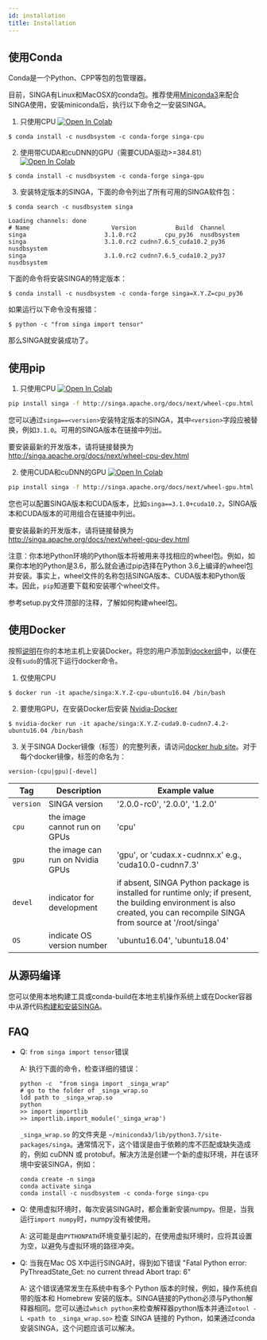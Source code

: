 ```yaml
---
id: installation
title: Installation
---
```


<!--- Licensed to the Apache Software Foundation (ASF) under one or more contributor license agreements.  See the NOTICE file distributed with this work for additional information regarding copyright ownership.  The ASF licenses this file to you under the Apache License, Version 2.0 (the "License"); you may not use this file except in compliance with the License.  You may obtain a copy of the License at http://www.apache.org/licenses/LICENSE-2.0 Unless required by applicable law or agreed to in writing, software distributed under the License is distributed on an "AS IS" BASIS, WITHOUT WARRANTIES OR CONDITIONS OF ANY KIND, either express or implied.  See the License for the specific language governing permissions and limitations under the License.  -->

## 使用Conda

Conda是一个Python、CPP等包的包管理器。

目前，SINGA有Linux和MacOSX的conda包。推荐使用[Miniconda3](https://conda.io/miniconda.html)来配合SINGA使用，安装miniconda后，执行以下命令之一安装SINGA。

1. 只使用CPU
   [![Open In Colab](https://colab.research.google.com/assets/colab-badge.svg)](https://colab.research.google.com/drive/1Ntkhi-Z6XTR8WYPXiLwujHd2dOm0772V?usp=sharing)

```shell
$ conda install -c nusdbsystem -c conda-forge singa-cpu
```

2. 使用带CUDA和cuDNN的GPU（需要CUDA驱动>=384.81）
   [![Open In Colab](https://colab.research.google.com/assets/colab-badge.svg)](https://colab.research.google.com/drive/1do_TLJe18IthLOnBOsHCEe-FFPGk1sPJ?usp=sharing)

```shell
$ conda install -c nusdbsystem -c conda-forge singa-gpu
```

3. 安装特定版本的SINGA，下面的命令列出了所有可用的SINGA软件包：

```shell
$ conda search -c nusdbsystem singa

Loading channels: done
# Name                       Version           Build  Channel
singa                      3.1.0.rc2        cpu_py36  nusdbsystem
singa                      3.1.0.rc2 cudnn7.6.5_cuda10.2_py36  nusdbsystem
singa                      3.1.0.rc2 cudnn7.6.5_cuda10.2_py37  nusdbsystem
```

<!--- > Please note that using the nightly built images is not recommended except for SINGA development and testing. Using stable releases is recommended. -->

下面的命令将安装SINGA的特定版本：

```shell
$ conda install -c nusdbsystem -c conda-forge singa=X.Y.Z=cpu_py36
```

如果运行以下命令没有报错：
```shell
$ python -c "from singa import tensor"
```

那么SINGA就安装成功了。

## 使用pip

1. 只使用CPU
   [![Open In Colab](https://colab.research.google.com/assets/colab-badge.svg)](https://colab.research.google.com/drive/17RA056Brwk0vBQTFaZ-l9EbqwADO0NA9?usp=sharing)

```bash
pip install singa -f http://singa.apache.org/docs/next/wheel-cpu.html --trusted-host singa.apache.org
```

您可以通过`singa==<version>`安装特定版本的SINGA，其中`<version>`字段应被替换，例如`3.1.0`。可用的SINGA版本在链接中列出。

要安装最新的开发版本，请将链接替换为
http://singa.apache.org/docs/next/wheel-cpu-dev.html

2. 使用CUDA和cuDNN的GPU
   [![Open In Colab](https://colab.research.google.com/assets/colab-badge.svg)](https://colab.research.google.com/drive/1W30IPCqj5fG8ADAQsFqclaCLyIclVcJL?usp=sharing)

```bash
pip install singa -f http://singa.apache.org/docs/next/wheel-gpu.html --trusted-host singa.apache.org
```

您也可以配置SINGA版本和CUDA版本，比如`singa==3.1.0+cuda10.2`，SINGA版本和CUDA版本的可用组合在链接中列出。

要安装最新的开发版本，请将链接替换为
http://singa.apache.org/docs/next/wheel-gpu-dev.html

注意：你本地Python环境的Python版本将被用来寻找相应的wheel包。例如，如果你本地的Python是3.6，那么就会通过pip选择在Python 3.6上编译的wheel包并安装。事实上，wheel文件的名称包括SINGA版本、CUDA版本和Python版本。因此，`pip`知道要下载和安装哪个wheel文件。

参考setup.py文件顶部的注释，了解如何构建wheel包。

## 使用Docker

按照[说明](https://docs.docker.com/install/)在你的本地主机上安装Docker。将您的用户添加到[docker组](https://docs.docker.com/install/linux/linux-postinstall/)中，以便在没有`sudo`的情况下运行docker命令。

1. 仅使用CPU

```shell
$ docker run -it apache/singa:X.Y.Z-cpu-ubuntu16.04 /bin/bash
```

2. 要使用GPU，在安装Docker后安装
   [Nvidia-Docker](https://github.com/NVIDIA/nvidia-docker) 

```shell
$ nvidia-docker run -it apache/singa:X.Y.Z-cuda9.0-cudnn7.4.2-ubuntu16.04 /bin/bash
```

3. 关于SINGA Docker镜像（标签）的完整列表，请访问[docker hub site](https://hub.docker.com/r/apache/singa/)。对于每个docker镜像，标签的命名为：

```shell
version-(cpu|gpu)[-devel]
```

| Tag       | Description                      | Example value                                                                                                                                                             |
| --------- | -------------------------------- | ------------------------------------------------------------------------------------------------------------------------------------------------------------------------- |
| `version` | SINGA version                    | '2.0.0-rc0', '2.0.0', '1.2.0'                                                                                                                                             |
| `cpu`     | the image cannot run on GPUs     | 'cpu'                                                                                                                                                                     |
| `gpu`     | the image can run on Nvidia GPUs | 'gpu', or 'cudax.x-cudnnx.x' e.g., 'cuda10.0-cudnn7.3'                                                                                                                    |
| `devel`   | indicator for development        | if absent, SINGA Python package is installed for runtime only; if present, the building environment is also created, you can recompile SINGA from source at '/root/singa' |
| `OS`      | indicate OS version number       | 'ubuntu16.04', 'ubuntu18.04'                                                                                                                                              |

## 从源码编译
您可以使用本地构建工具或conda-build在本地主机操作系统上或在Docker容器中从源代码[构建和安装SINGA](build.md)。

## FAQ

- Q: `from singa import tensor`错误

  A: 执行下面的命令，检查详细的错误：

  ```shell
  python -c  "from singa import _singa_wrap"
  # go to the folder of _singa_wrap.so
  ldd path to _singa_wrap.so
  python
  >> import importlib
  >> importlib.import_module('_singa_wrap')
  ```
  `_singa_wrap.so` 的文件夹是 `~/miniconda3/lib/python3.7/site-packages/singa`。通常情况下，这个错误是由于依赖的库不匹配或缺失造成的，例如 cuDNN 或 protobuf。解决方法是创建一个新的虚拟环境，并在该环境中安装SINGA，例如：
  

  ```shell
  conda create -n singa
  conda activate singa
  conda install -c nusdbsystem -c conda-forge singa-cpu
  ```

- Q: 使用虚拟环境时，每次安装SINGA时，都会重新安装numpy。但是，当我运行`import numpy`时，numpy没有被使用。

  A: 
  这可能是由`PYTHONPATH`环境变量引起的，在使用虚拟环境时，应将其设置为空，以避免与虚拟环境的路径冲突。

- Q: 当我在Mac OS X中运行SINGA时，得到如下错误 "Fatal Python error:
  PyThreadState_Get: no current thread Abort trap: 6"

  A: 这个错误通常发生在系统中有多个 Python 版本的时候，例如，操作系统自带的版本和 Homebrew 安装的版本。SINGA链接的Python必须与Python解释器相同。您可以通过`which python`来检查解释器python版本并通过`otool -L <path to _singa_wrap.so>` 检查 SINGA 链接的 Python，如果通过conda安装SINGA，这个问题应该可以解决。
